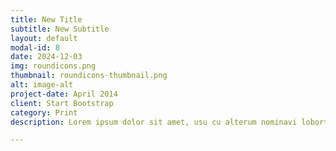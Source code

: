 ```yaml
---
title: New Title
subtitle: New Subtitle
layout: default
modal-id: 8
date: 2024-12-03
img: roundicons.png
thumbnail: roundicons-thumbnail.png
alt: image-alt
project-date: April 2014
client: Start Bootstrap
category: Print
description: Lorem ipsum dolor sit amet, usu cu alterum nominavi lobortis. At duo novum diceret. Tantas apeirian vix et, usu sanctus postulant inciderint ut, populo diceret necessitatibus in vim. Cu eum dicam feugiat noluisse.

---
```

